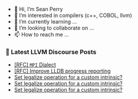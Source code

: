 - 👋 Hi, I’m Sean Perry
- 👀 I’m interested in compilers (c++, COBOL, llvm)
- 🌱 I’m currently learning ...
- 💞️ I’m looking to collaborate on ...
- 📫 How to reach me ...

<!---
s66perry/s66perry is a ✨ special ✨ repository because its `README.md` (this file) appears on your GitHub profile.
You can click the Preview link to take a look at your changes.
--->
### 📕 Latest LLVM Discourse Posts

<!-- DISCOURSE-LLVM:START -->
- [[RFC] `MPI` Dialect](https://discourse.llvm.org/t/rfc-mpi-dialect/74705?page=2#post_36)
- [[RFC] Improve LLDB progress reporting](https://discourse.llvm.org/t/rfc-improve-lldb-progress-reporting/75717#post_4)
- [Set legalize operation for a custom intrinsic?](https://discourse.llvm.org/t/set-legalize-operation-for-a-custom-intrinsic/75750#post_3)
- [Set legalize operation for a custom intrinsic?](https://discourse.llvm.org/t/set-legalize-operation-for-a-custom-intrinsic/75750#post_2)
- [Set legalize operation for a custom intrinsic?](https://discourse.llvm.org/t/set-legalize-operation-for-a-custom-intrinsic/75750#post_1)
<!-- DISCOURSE-LLVM:END -->
